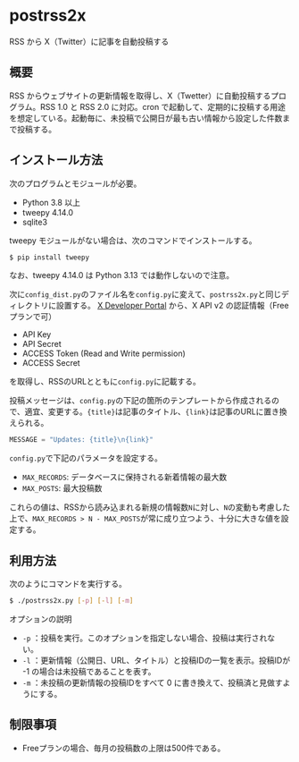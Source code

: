 # postrss2x
RSS から X（Twitter）に記事を自動投稿する

## 概要
RSS からウェブサイトの更新情報を取得し、X（Twetter）に自動投稿するプログラム。RSS 1.0 と RSS 2.0 に対応。cron で起動して、定期的に投稿する用途を想定している。起動毎に、未投稿で公開日が最も古い情報から設定した件数まで投稿する。

## インストール方法
次のプログラムとモジュールが必要。
- Python 3.8 以上
- tweepy 4.14.0
- sqlite3

tweepy モジュールがない場合は、次のコマンドでインストールする。
```bash
$ pip install tweepy
```

なお、tweepy 4.14.0 は Python 3.13 では動作しないので注意。

次に`config_dist.py`のファイル名を`config.py`に変えて、`postrss2x.py`と同じディレクトリに設置する。
[X Developer Portal](https://developer.x.com/en/portal/dashboard) から、X API v2 の認証情報（Freeプランで可）
- API Key
- API Secret
- ACCESS Token (Read and Write permission)
- ACCESS Secret

を取得し、RSSのURLとともに`config.py`に記載する。

投稿メッセージは、`config.py`の下記の箇所のテンプレートから作成されるので、適宜、変更する。`{title}`は記事のタイトル、`{link}`は記事のURLに置き換えられる。
```python
MESSAGE = "Updates: {title}\n{link}"
```

`config.py`で下記のパラメータを設定する。
- `MAX_RECORDS`: データベースに保持される新着情報の最大数
- `MAX_POSTS`: 最大投稿数

これらの値は、RSSから読み込まれる新規の情報数`N`に対し、`N`の変動も考慮した上で、`MAX_RECORDS > N - MAX_POSTS`が常に成り立つよう、十分に大きな値を設定する。

## 利用方法
次のようにコマンドを実行する。
```bash
$ ./postrss2x.py [-p] [-l] [-m]
```
オプションの説明
- `-p` ：投稿を実行。このオプションを指定しない場合、投稿は実行されない。
- `-l` ：更新情報（公開日、URL、タイトル）と投稿IDの一覧を表示。投稿IDが -1 の場合は未投稿であることを表す。
- `-m` ：未投稿の更新情報の投稿IDをすべて 0 に書き換えて、投稿済と見做すようにする。

## 制限事項
- Freeプランの場合、毎月の投稿数の上限は500件である。
